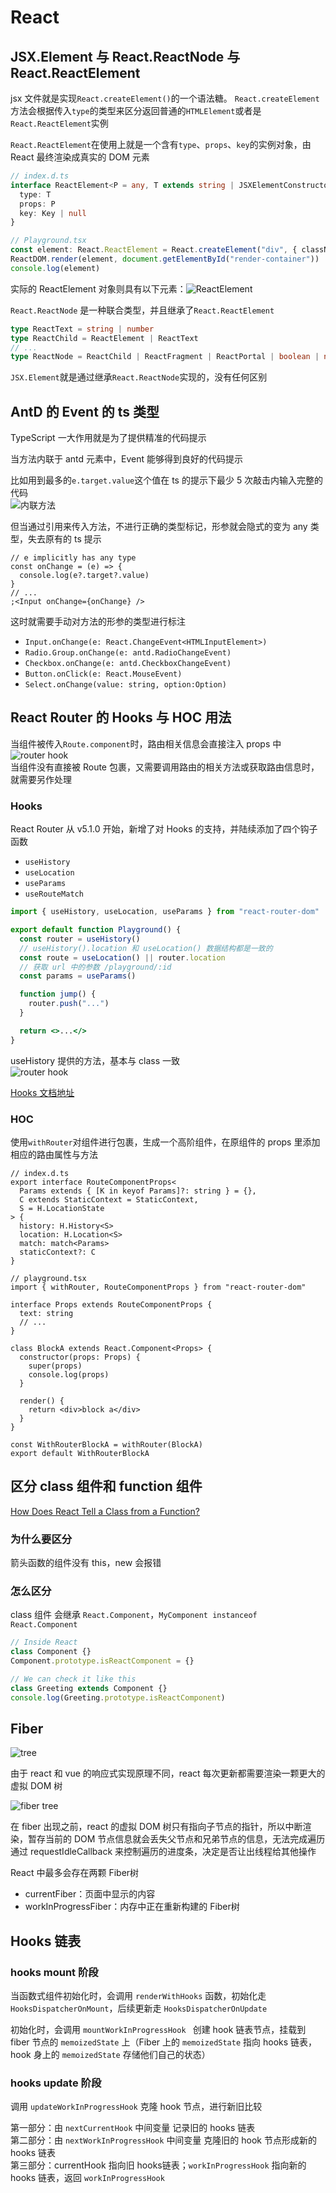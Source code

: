 # React

## JSX.Element 与 React.ReactNode 与 React.ReactElement

jsx 文件就是实现`React.createElement()`的一个语法糖。
`React.createElement`方法会根据传入`type`的类型来区分返回普通的`HTMLElement`或者是`React.ReactElement`实例

`React.ReactElement`在使用上就是一个含有`type`、`props`、`key`的实例对象，由 React 最终渲染成真实的 DOM 元素

```ts
// index.d.ts
interface ReactElement<P = any, T extends string | JSXElementConstructor<any> = string | JSXElementConstructor<any>> {
  type: T
  props: P
  key: Key | null
}

// Playground.tsx
const element: React.ReactElement = React.createElement("div", { className: "test", id: "unique" }, "hello world")
ReactDOM.render(element, document.getElementById("render-container"))
console.log(element)
```

实际的 ReactElement 对象则具有以下元素：![ReactElement](https://s1.huangchengtuo.com/img/210615reactElement.png)

`React.ReactNode` 是一种联合类型，并且继承了`React.ReactElement`

```ts
type ReactText = string | number
type ReactChild = ReactElement | ReactText
// ...
type ReactNode = ReactChild | ReactFragment | ReactPortal | boolean | null | undefined
```

`JSX.Element`就是通过继承`React.ReactNode`实现的，没有任何区别

## AntD 的 Event 的 ts 类型

TypeScript 一大作用就是为了提供精准的代码提示

当方法内联于 antd 元素中，Event 能够得到良好的代码提示

比如用到最多的`e.target.value`这个值在 ts 的提示下最少 5 次敲击内输入完整的代码  
![内联方法](https://s1.huangchengtuo.com/img/210615inline.gif)

但当通过引用来传入方法，不进行正确的类型标记，形参就会隐式的变为 any 类型，失去原有的 ts 提示

```tsx
// e implicitly has any type
const onChange = (e) => {
  console.log(e?.target?.value)
}
// ...
;<Input onChange={onChange} />
```

这时就需要手动对方法的形参的类型进行标注

- `Input.onChange(e: React.ChangeEvent<HTMLInputElement>)`
- `Radio.Group.onChange(e: antd.RadioChangeEvent)`
- `Checkbox.onChange(e: antd.CheckboxChangeEvent)`
- `Button.onClick(e: React.MouseEvent)`
- `Select.onChange(value: string, option:Option)`

## React Router 的 Hooks 与 HOC 用法

当组件被传入`Route.component`时，路由相关信息会直接注入 props 中  
![router hook](https://s1.huangchengtuo.com/img/210622router-props.png)  
当组件没有直接被 Route 包裹，又需要调用路由的相关方法或获取路由信息时，就需要另作处理

### Hooks

React Router 从 v5.1.0 开始，新增了对 Hooks 的支持，并陆续添加了四个钩子函数

- `useHistory`
- `useLocation`
- `useParams`
- `useRouteMatch`

```jsx
import { useHistory, useLocation, useParams } from "react-router-dom"

export default function Playground() {
  const router = useHistory()
  // useHistory().location 和 useLocation() 数据结构都是一致的
  const route = useLocation() || router.location
  // 获取 url 中的参数 /playground/:id
  const params = useParams()

  function jump() {
    router.push("...")
  }

  return <>...</>
}
```

useHistory 提供的方法，基本与 class 一致  
![router hook](https://s1.huangchengtuo.com/img/210622router-hook.png)

[Hooks 文档地址](https://reactrouter.com/web/api/Hooks)

### HOC

使用`withRouter`对组件进行包裹，生成一个高阶组件，在原组件的 props 里添加相应的路由属性与方法

```tsx
// index.d.ts
export interface RouteComponentProps<
  Params extends { [K in keyof Params]?: string } = {},
  C extends StaticContext = StaticContext,
  S = H.LocationState
> {
  history: H.History<S>
  location: H.Location<S>
  match: match<Params>
  staticContext?: C
}

// playground.tsx
import { withRouter, RouteComponentProps } from "react-router-dom"

interface Props extends RouteComponentProps {
  text: string
  // ...
}

class BlockA extends React.Component<Props> {
  constructor(props: Props) {
    super(props)
    console.log(props)
  }

  render() {
    return <div>block a</div>
  }
}

const WithRouterBlockA = withRouter(BlockA)
export default WithRouterBlockA
```

## 区分 class 组件和 function 组件

[How Does React Tell a Class from a Function?](https://overreacted.io/how-does-react-tell-a-class-from-a-function/)

### 为什么要区分

箭头函数的组件没有 this，new 会报错

### 怎么区分

class 组件 会继承 `React.Component`，`MyComponent instanceof React.Component`

```js
// Inside React
class Component {}
Component.prototype.isReactComponent = {}

// We can check it like this
class Greeting extends Component {}
console.log(Greeting.prototype.isReactComponent)
```

## Fiber

![tree](https://s1.huangchengtuo.com/img/231123tree.png)

由于 react 和 vue 的响应式实现原理不同，react 每次更新都需要渲染一颗更大的虚拟 DOM 树

![fiber tree](https://s1.huangchengtuo.com/img/231123fiberTree.png)

在 fiber 出现之前，react 的虚拟 DOM 树只有指向子节点的指针，所以中断渲染，暂存当前的 DOM 节点信息就会丢失父节点和兄弟节点的信息，无法完成遍历  
通过 requestIdleCallback 来控制遍历的进度条，决定是否让出线程给其他操作

React 中最多会存在两颗 Fiber树

- currentFiber：页面中显示的内容
- workInProgressFiber：内存中正在重新构建的 Fiber树

## Hooks 链表

### hooks mount 阶段

当函数式组件初始化时，会调用 `renderWithHooks` 函数，初始化走 `HooksDispatcherOnMount`，后续更新走 `HooksDispatcherOnUpdate`  

初始化时，会调用 `mountWorkInProgressHook ` 创建 hook 链表节点，挂载到 fiber 节点的 `memoizedState` 上（Fiber 上的 `memoizedState` 指向 hooks 链表，hook 身上的 `memoizedState` 存储他们自己的状态）

### hooks update 阶段

调用 `updateWorkInProgressHook` 克隆 hook 节点，进行新旧比较

第一部分：由 `nextCurrentHook` 中间变量 记录旧的 hooks 链表  
第二部分：由 `nextWorkInProgressHook` 中间变量 克隆旧的 hook 节点形成新的 hooks 链表  
第三部分：currentHook 指向旧 hooks链表；`workInProgressHook` 指向新的 hooks 链表，返回 `workInProgressHook`

